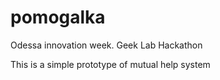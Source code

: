 pomogalka
=========

Odessa innovation week. Geek Lab Hackathon

This is a simple prototype of mutual help system
